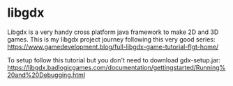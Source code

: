 # libgdx
Libgdx is a very handy cross platform java framework to make 2D and 3D games. 
This is my libgdx project journey following this very good series: https://www.gamedevelopment.blog/full-libgdx-game-tutorial-flgt-home/

To setup follow this tutorial but you don't need to download gdx-setup.jar: https://libgdx.badlogicgames.com/documentation/gettingstarted/Running%20and%20Debugging.html
